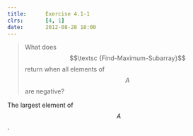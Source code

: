 ```yaml
---
title:      Exercise 4.1-1
clrs:       [4, 1]
date:       2012-08-28 18:00
---
```


> What does $$\textsc {Find-Maximum-Subarray}$$ return when all elements of $$A$$ are negative?

The largest element of $$A$$.
